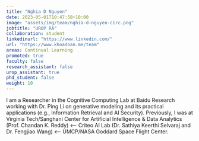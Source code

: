 ```yaml
---
title: "Nghia D Nguyen"
date: 2023-05-01T10:47:58+10:00
image: "assets/img/team/nghia-d-nguyen-circ.png"
jobtitle: "UROP RA"
collaboration: student
linkedinurl: "https://www.linkedin.com/"
url: "https://www.khoadoan.me/team"
areas: Continual Learning
promoted: true
faculty: false
research_assistant: false
urop_assistant: true
phd_student: false
weight: 10
---
```


I am a Researcher in the Cognitive Computing Lab at Baidu Research working with Dr. Ping Li on generative modeling and its practical applications (e.g., Information Retrieval and AI Security). Previously, I was at Virginia Tech/Sanghani Center for Artificial Intelligence & Data Analytics (Prof. Chandan K. Reddy) ⟵ Criteo AI Lab (Dr. Sathiya Keerthi Selvaraj and Dr. Fengjiao Wang) ⟵ UMCP/NASA Goddard Space Flight Center. 
